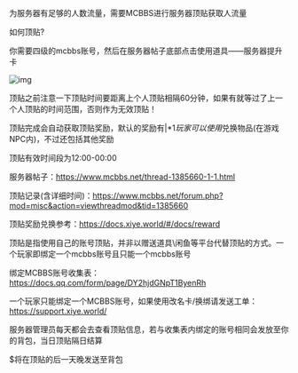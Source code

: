 为服务器有足够的人数流量，需要MCBBS进行服务器顶贴获取人流量

如何顶贴?

你需要四级的mcbbs账号，然后在服务器帖子底部点击使用道具——服务器提升卡

![img](https://tangbao-1301296093.cos.ap-shanghai.myqcloud.com/xiye/docs/imag/docs/mcbbs.png)

顶贴之前注意一下顶贴时间要距离上个人顶贴相隔60分钟，如果有就等过了上一个人顶贴的时间范围，否则作为无效顶贴！

顶贴完成会自动获取顶贴奖励，默认的奖励有|$*1玩家可以使用$兑换物品(在游戏NPC内)，不过还包括其他奖励

顶贴有效时间段为12:00-00:00

服务器帖子：https://www.mcbbs.net/thread-1385660-1-1.html

顶贴记录(含详细时间)：https://www.mcbbs.net/forum.php?mod=misc&action=viewthreadmod&tid=1385660

顶贴奖励兑换参考：https://docs.xiye.world/#/docs/reward

顶贴是指使用自己的账号顶贴，并非以赠送道具\闲鱼等平台代替顶贴的方式。一个玩家即绑定一个mcbbs账号且只能一个mcbbs账号

绑定MCBBS账号收集表：https://docs.qq.com/form/page/DY2hjdGNpT1ByenRh

一个玩家只能绑定一个MCBBS账号，如果使用改名卡/换绑请发送工单：https://support.xiye.world/

服务器管理员每天都会去查看顶贴信息，若与收集表内绑定的账号相同会发放至你的背包，当日顶贴隔日结算

$将在顶贴的后一天晚发送至背包